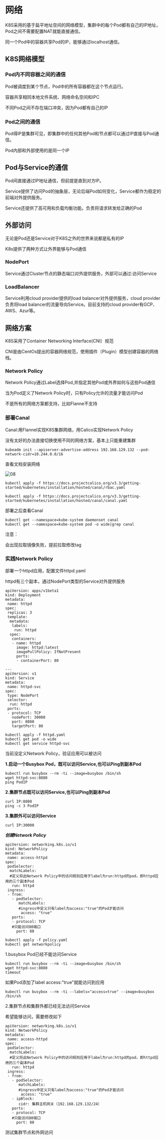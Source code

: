 # 网络

K8S采用的基于扁平地址空间的网络模型，集群中的每个Pod都有自己的IP地址，Pod之间不需要配置NAT就能直接通信。

同一个Pod中的容器共享Pod的IP，能够通过localhost通信。

## K8S网络模型

### Pod内不同容器之间的通信

Pod被调度到某个节点，Pod中的所有容器都在这个节点运行。

容器共享相同本地文件系统、网络命名空间和IPC

不同Pod之间不存在端口冲突，因为Pod都有自己的IP

### Pod之间的通信

Pod得IP是集群可见，即集群中的任何其他Pod和节点都可以通过IP直接与Pod通信。

Pod内部和外部使用的是同一个IP

## Pod与Service的通信

Pod间直接通过IP地址通信，但前提是直到对方IP。

Service提供了访问Pod的抽象层，无论后端Pod如何变化，Service都作为稳定的前端对外提供服务。

Service还提供了高可用和负载均衡功能。负责将请求转发给正确的Pod

## 外部访问

无论是Pod还是Service对于K8S之外的世界来说都是私有的IP

K8s提供了两种方式让外界能够与Pod通信

### NodePort

Service通过Cluster节点的静态端口对外提供服务，外部可以通过<NodeIp>:<NodePort>访问Service

### LoadBalancer

Service利用cloud provider提供的load balancer对外提供服务，cloud provider负责将load balancer的流量导向Service。目前支持的cloud provider有GCP、AWS、Azur等。

## 网络方案

K8S采用了Container Networking Interface(CNI）规范

CNI是由CentOs提出的容器网络规范，使用插件（Plugin）模型创建容器的网络栈。

### Network Policy

Network Policy通过Label选择Pod,并指定其他Pod或外界如何与这些Pod通信

当为Pod定义了Network Policy时，只有Policy允许的流量才能访问Pod

不是所有的网络方案都支持，比如Flanne不支持

### 部署Canal

Canal:用Flannel实现K8S集群网络，用Calico实现Network Policy

没有太好的办法直接切换使用不同的网络方案，基本上只能重建集群

```
kubeadm init --apiserver-advertise-address 192.168.129.132 --pod-network-cidr=10.244.0.0/16
```

查看文档安装网络

![08](.\images\K8S-08.png)

```
kubectl apply -f https://docs.projectcalico.org/v3.3/getting-started/kubernetes/installation/hosted/canal/rbac.yaml

kubectl apply -f https://docs.projectcalico.org/v3.3/getting-started/kubernetes/installation/hosted/canal/canal.yaml
```

部署之后查看Canal

```
kubectl get --namespace=kube-system daemonset canal
kubectl get --namespace=kube-system pod -o wide|grep canal
```

注意：

会出现拉取镜像失败，提前拉取修改tag

### 实践Network Policy

部署一个httpd应用，配置文件httpd.yaml

httpd有三个副本，通过NodePort类型的Service对外提供服务

```
apiVersion: apps/v1beta1
kind: Deployment
metadata:
 name: httpd
spec:
 replicas: 3
 template:
  metadata:
   labels:
    run: httpd
  spec:
   containers:
   - name: httpd
     image: httpd:latest
     imagePullPolicy: IfNotPresent
     ports:
     - containerPort: 80
     
---
apiVersion: v1
kind: Service
metadata:
 name: httpd-svc
spec:
 type: NodePort
 selector:
  run: httpd
 ports:
 - protocol: TCP
   nodePort: 30000
   port: 8080
   targetPort: 80
```

```
kubectl apply -f httpd.yaml
kubectl get pod -o wide
kubectl get service httpd-svc
```

当前没定义Network Policy，验证应用可以被访问

**1.启动一个Busybox Pod，既可以访问Service,也可以Ping到副本Pod**

```
kubectl run busybox --rm -ti --image=busybox /bin/sh
wget httpd-svc:8080
ping PodIP
```

**2.集群节点既可以访问Service,也可以Ping到副本Pod**

```
curl IP:8080
ping -c 3 PodIP
```

**3.集群外可以访问Service**

```
curl IP:30000
```

***创建Network Policy***

```
apiVersion: networking.k8s.io/v1
kind: NetworkPolicy
metadata:
 name: access-httpd
spec:
 podSelector:
  matchLabels:
  #定义将此Network Policy中的访问规则应用于label为run:httpd的pod，即httpd应用的三个副本Pod
   run: httpd
 ingress:
 - from:
   - podSelector:
      matchLabels:
      #ingress中定义只有label为access:"true"的Pod才能访问
       access: "true"
   ports:
   - protocol: TCP
   #只能访问80端口
     port: 80
```

```
kubectl apply -f policy.yaml
kubectl get networkpolicy
```

1.busybox Pod已经不能访问Service

```
kubectl run busybox --rm -ti --image=busybox /bin/sh
wget httpd-svc:8080
timeout
```

如果Pod添加了label access:"true"就能访问到应用

```
kubectl run busybox --rm -ti --labels="access=true" --image=busybox /bin/sh
```

2.集群节点和集群外都已经无法访问Service

希望能够访问，需要修改如下

```
apiVersion: networking.k8s.io/v1
kind: NetworkPolicy
metadata:
 name: access-httpd
spec:
 podSelector:
  matchLabels:
  #定义将此Network Policy中的访问规则应用于label为run:httpd的pod，即httpd应用的三个副本Pod
   run: httpd
 ingress:
 - from:
   - podSelector:
      matchLabels:
      #ingress中定义只有label为access:"true"的Pod才能访问
       access: "true"
   - ipBlock:
      cidr: 集群主机网关（192.168.129.132/24）
   ports:
   - protocol: TCP
   #只能访问80端口
     port: 80
```

测试集群节点和外网访问